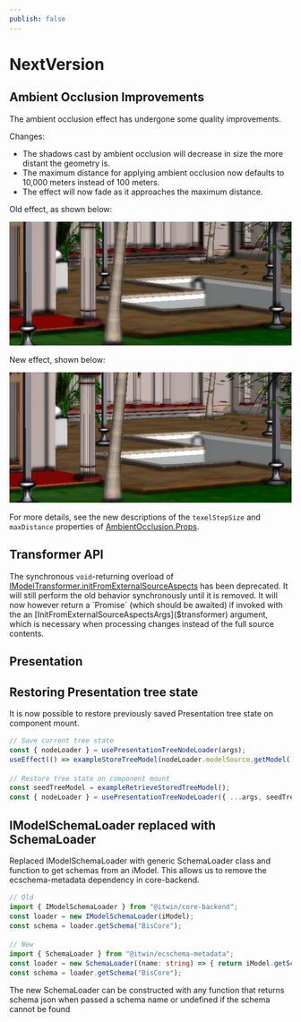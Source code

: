 ```yaml
---
publish: false
---
```

# NextVersion

## Ambient Occlusion Improvements

The ambient occlusion effect has undergone some quality improvements.

Changes:

- The shadows cast by ambient occlusion will decrease in size the more distant the geometry is.
- The maximum distance for applying ambient occlusion now defaults to 10,000 meters instead of 100 meters.
- The effect will now fade as it approaches the maximum distance.

Old effect, as shown below:

![AO effect is the same strength in the near distance and far distance](./assets/AOOldDistance.png)

New effect, shown below:

![AO effect fades in the distance; shadows decrease in size](./assets/AONewDistance.png)

For more details, see the new descriptions of the `texelStepSize` and `maxDistance` properties of [AmbientOcclusion.Props]($common).

## Transformer API

The synchronous `void`-returning overload of [IModelTransformer.initFromExternalSourceAspects]($transformer) has been deprecated.
It will still perform the old behavior synchronously until it is removed. It will now however return a `Promise` (which should be
awaited) if invoked with the an [InitFromExternalSourceAspectsArgs]($transformer) argument, which is necessary when processing
changes instead of the full source contents.

## Presentation

## Restoring Presentation tree state

It is now possible to restore previously saved Presentation tree state on component mount.

```ts
// Save current tree state
const { nodeLoader } = usePresentationTreeNodeLoader(args);
useEffect(() => exampleStoreTreeModel(nodeLoader.modelSource.getModel()), []);

// Restore tree state on component mount
const seedTreeModel = exampleRetrieveStoredTreeModel();
const { nodeLoader } = usePresentationTreeNodeLoader({ ...args, seedTreeModel });
```

## IModelSchemaLoader replaced with SchemaLoader

Replaced IModelSchemaLoader with generic SchemaLoader class and function to get schemas from an iModel.  This allows us to remove the ecschema-metadata dependency in core-backend.

```typescript
// Old
import { IModelSchemaLoader } from "@itwin/core-backend";
const loader = new IModelSchemaLoader(iModel);
const schema = loader.getSchema("BisCore");

// New
import { SchemaLoader } from "@itwin/ecschema-metadata";
const loader = new SchemaLoader((name: string) => { return iModel.getSchemaProps(name); });
const schema = loader.getSchema("BisCore");
```

The new SchemaLoader can be constructed with any function that returns schema json when passed a schema name or undefined if the schema cannot be found
